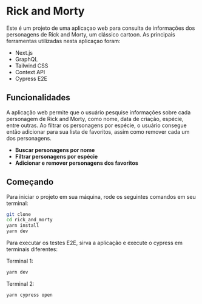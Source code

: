 # Rick and Morty
Este é um projeto de uma aplicaçao web para consulta de informações dos personagens de Rick and Morty, um clássico cartoon. As principais ferramentas utilizadas nesta aplicaçao foram: 
- Next.js
- GraphQL
- Tailwind CSS
- Context API
- Cypress E2E

## Funcionalidades
A aplicação web permite que o usuário pesquise informações sobre cada personagem de Rick and Morty, como nome, data de criação, espécie, entre outras. Ao filtrar os personagens por espécie, o usuário consegue então adicionar para sua lista de favoritos, assim como remover cada um dos personagens.

- **Buscar personagens por nome**
- **Filtrar personagens por espécie**
- **Adicionar e remover personagens dos favoritos**

## Começando
Para iniciar o projeto em sua máquina, rode os seguintes comandos em seu terminal:

```bash
git clone
cd rick_and_morty
yarn install
yarn dev
```

Para executar os testes E2E, sirva a aplicação e execute o cypress em terminais diferentes:

Terminal 1:
```bash
yarn dev
```

Terminal 2:
```bash
yarn cypress open
```
